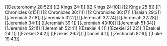 [[Deuteronomy 28:52]]
[[2 Kings 24:1]]
[[2 Kings 24:10]]
[[2 Kings 25:8]]
[[1 Chronicles 6:15]]
[[2 Chronicles 36:11]]
[[2 Chronicles 36:17]]
[[Isaiah 29:3]]
[[Jeremiah 27:8]]
[[Jeremiah 32:2]]
[[Jeremiah 32:24]]
[[Jeremiah 32:28]]
[[Jeremiah 34:1]]
[[Jeremiah 39:1]]
[[Jeremiah 43:10]]
[[Jeremiah 51:34]]
[[Jeremiah 52:1]]
[[Jeremiah 52:4]]
[[Ezekiel 4:1]]
[[Ezekiel 21:22]]
[[Ezekiel 24:1]]
[[Ezekiel 24:2]]
[[Ezekiel 26:7]]
[[Daniel 4:1]]
[[Zechariah 8:19]]
[[Luke 19:43]]
